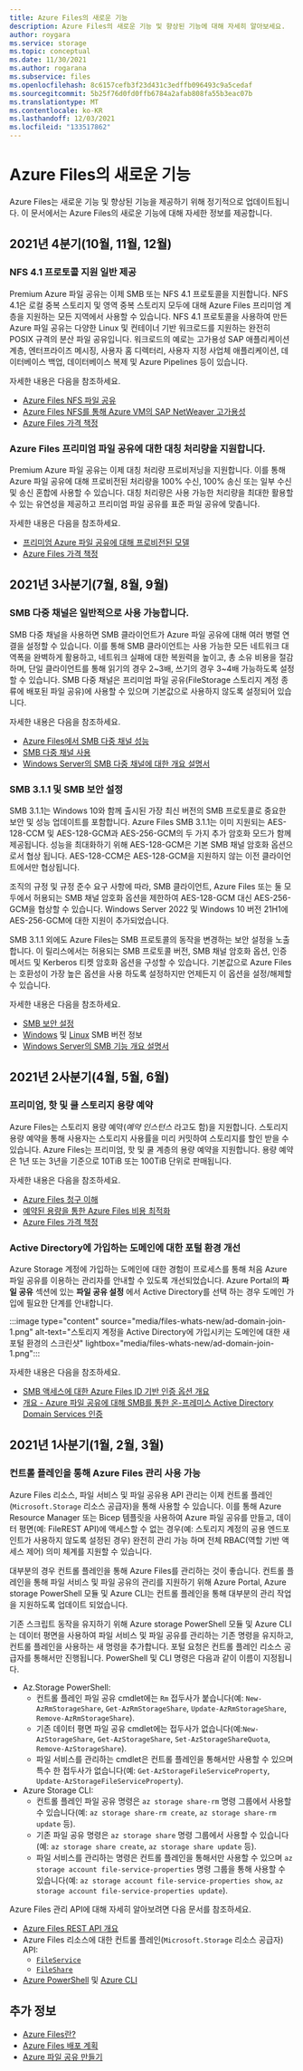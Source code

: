 ```yaml
---
title: Azure Files의 새로운 기능
description: Azure Files의 새로운 기능 및 향상된 기능에 대해 자세히 알아보세요.
author: roygara
ms.service: storage
ms.topic: conceptual
ms.date: 11/30/2021
ms.author: rogarana
ms.subservice: files
ms.openlocfilehash: 8c6157cefb3f23d431c3edffb096493c9a5cedaf
ms.sourcegitcommit: 5b25f76d0fd0ffb6784a2afab808fa55b3eac07b
ms.translationtype: MT
ms.contentlocale: ko-KR
ms.lasthandoff: 12/03/2021
ms.locfileid: "133517862"
---
```

# <a name="whats-new-in-azure-files"></a>Azure Files의 새로운 기능
Azure Files는 새로운 기능 및 향상된 기능을 제공하기 위해 정기적으로 업데이트됩니다. 이 문서에서는 Azure Files의 새로운 기능에 대해 자세한 정보를 제공합니다.

## <a name="2021-quarter-4-october-november-december"></a>2021년 4분기(10월, 11월, 12월)
### <a name="nfs-41-protocol-support-is-generally-available"></a>NFS 4.1 프로토콜 지원 일반 제공
Premium Azure 파일 공유는 이제 SMB 또는 NFS 4.1 프로토콜을 지원합니다. NFS 4.1은 로컬 중복 스토리지 및 영역 중복 스토리지 모두에 대해 Azure Files 프리미엄 계층을 지원하는 모든 지역에서 사용할 수 있습니다. NFS 4.1 프로토콜을 사용하여 만든 Azure 파일 공유는 다양한 Linux 및 컨테이너 기반 워크로드를 지원하는 완전히 POSIX 규격의 분산 파일 공유입니다. 워크로드의 예로는 고가용성 SAP 애플리케이션 계층, 엔터프라이즈 메시징, 사용자 홈 디렉터리, 사용자 지정 사업체 애플리케이션, 데이터베이스 백업, 데이터베이스 복제 및 Azure Pipelines 등이 있습니다.

자세한 내용은 다음을 참조하세요.

- [Azure Files NFS 파일 공유](files-nfs-protocol.md)
- [Azure Files NFS를 통해 Azure VM의 SAP NetWeaver 고가용성](../../virtual-machines/workloads/sap/high-availability-guide-suse-nfs-azure-files.md)
- [Azure Files 가격 책정](https://azure.microsoft.com/pricing/details/storage/files/)

### <a name="azure-files-supports-symmetric-throughput-for-premium-file-shares"></a>Azure Files 프리미엄 파일 공유에 대한 대칭 처리량을 지원합니다.
Premium Azure 파일 공유는 이제 대칭 처리량 프로비저닝을 지원합니다. 이를 통해 Azure 파일 공유에 대해 프로비전된 처리량을 100% 수신, 100% 송신 또는 일부 수신 및 송신 혼합에 사용할 수 있습니다. 대칭 처리량은 사용 가능한 처리량을 최대한 활용할 수 있는 유연성을 제공하고 프리미엄 파일 공유를 표준 파일 공유에 맞춥니다.

자세한 내용은 다음을 참조하세요.
- [프리미엄 Azure 파일 공유에 대해 프로비전된 모델](understanding-billing.md#provisioned-model)
- [Azure Files 가격 책정](https://azure.microsoft.com/pricing/details/storage/files/)

## <a name="2021-quarter-3-july-august-september"></a>2021년 3사분기(7월, 8월, 9월)
### <a name="smb-multichannel-is-generally-available"></a>SMB 다중 채널은 일반적으로 사용 가능합니다.
SMB 다중 채널을 사용하면 SMB 클라이언트가 Azure 파일 공유에 대해 여러 병렬 연결을 설정할 수 있습니다. 이를 통해 SMB 클라이언트는 사용 가능한 모든 네트워크 대역폭을 완벽하게 활용하고, 네트워크 실패에 대한 복원력을 높이고, 총 소유 비용을 절감하며, 단일 클라이언트를 통해 읽기의 경우 2~3배, 쓰기의 경우 3~4배 가능하도록 설정할 수 있습니다. SMB 다중 채널은 프리미엄 파일 공유(FileStorage 스토리지 계정 종류에 배포된 파일 공유)에 사용할 수 있으며 기본값으로 사용하지 않도록 설정되어 있습니다. 

자세한 내용은 다음을 참조하세요.

- [Azure Files에서 SMB 다중 채널 성능](storage-files-smb-multichannel-performance.md)
- [SMB 다중 채널 사용](files-smb-protocol.md#smb-multichannel)
- [Windows Server의 SMB 다중 채널에 대한 개요 설명서](/azure-stack/hci/manage/manage-smb-multichannel)

### <a name="smb-311-and-smb-security-settings"></a>SMB 3.1.1 및 SMB 보안 설정
SMB 3.1.1는 Windows 10와 함께 출시된 가장 최신 버전의 SMB 프로토콜로 중요한 보안 및 성능 업데이트를 포함합니다. Azure Files SMB 3.1.1는 이미 지원되는 AES-128-CCM 및 AES-128-GCM과 AES-256-GCM의 두 가지 추가 암호화 모드가 함께 제공됩니다. 성능을 최대화하기 위해 AES-128-GCM은 기본 SMB 채널 암호화 옵션으로서 협상 됩니다. AES-128-CCM은 AES-128-GCM을 지원하지 않는 이전 클라이언트에서만 협상됩니다. 

조직의 규정 및 규정 준수 요구 사항에 따라, SMB 클라이언트, Azure Files 또는 둘 모두에서 허용되는 SMB 채널 암호화 옵션을 제한하여 AES-128-GCM 대신 AES-256-GCM을 협상할 수 있습니다. Windows Server 2022 및 Windows 10 버전 21H1에 AES-256-GCM에 대한 지원이 추가되었습니다.

SMB 3.1.1 외에도 Azure Files는 SMB 프로토콜의 동작을 변경하는 보안 설정을 노출합니다. 이 릴리스에서는 허용되는 SMB 프로토콜 버전, SMB 채널 암호화 옵션, 인증 메서드 및 Kerberos 티켓 암호화 옵션을 구성할 수 있습니다. 기본값으로 Azure Files는 호환성이 가장 높은 옵션을 사용 하도록 설정하지만 언제든지 이 옵션을 설정/해제할 수 있습니다.

자세한 내용은 다음을 참조하세요.

- [SMB 보안 설정](files-smb-protocol.md#smb-security-settings)
- [Windows](storage-how-to-use-files-windows.md) 및 [Linux](storage-how-to-use-files-linux.md) SMB 버전 정보
- [Windows Server의 SMB 기능 개요 설명서](/windows-server/storage/file-server/file-server-smb-overview)

## <a name="2021-quarter-2-april-may-june"></a>2021년 2사분기(4월, 5월, 6월)
### <a name="premium-hot-and-cool-storage-capacity-reservations"></a>프리미엄, 핫 및 쿨 스토리지 용량 예약 
Azure Files는 스토리지 용량 예약(*예약 인스턴스* 라고도 함)을 지원합니다. 스토리지 용량 예약을 통해 사용자는 스토리지 사용률을 미리 커밋하여 스토리지를 할인 받을 수 있습니다. Azure Files는 프리미엄, 핫 및 쿨 계층의 용량 예약을 지원합니다. 용량 예약은 1년 또는 3년을 기준으로 10TiB 또는 100TiB 단위로 판매됩니다. 

자세한 내용은 다음을 참조하세요.

- [Azure Files 청구 이해](understanding-billing.md)
- [예약된 용량을 통한 Azure Files 비용 최적화](files-reserve-capacity.md)
- [Azure Files 가격 책정](https://azure.microsoft.com/pricing/details/storage/files/)

### <a name="improved-portal-experience-for-domain-joining-to-active-directory"></a>Active Directory에 가입하는 도메인에 대한 포털 환경 개선
Azure Storage 계정에 가입하는 도메인에 대한 경험이 프로세스를 통해 처음 Azure 파일 공유를 이용하는 관리자를 안내할 수 있도록 개선되었습니다. Azure Portal의 **파일 공유** 섹션에 있는 **파일 공유 설정** 에서 Active Directory를 선택 하는 경우 도메인 가입에 필요한 단계를 안내합니다.

:::image type="content" source="media/files-whats-new/ad-domain-join-1.png" alt-text="스토리지 계정을 Active Directory에 가입시키는 도메인에 대한 새 포털 환경의 스크린샷" lightbox="media/files-whats-new/ad-domain-join-1.png":::

자세한 내용은 다음을 참조하세요.

- [SMB 액세스에 대한 Azure Files ID 기반 인증 옵션 개요](storage-files-active-directory-overview.md)
- [개요 - Azure 파일 공유에 대해 SMB를 통한 온-프레미스 Active Directory Domain Services 인증](storage-files-identity-auth-active-directory-enable.md)

## <a name="2021-quarter-1-january-february-march"></a>2021년 1사분기(1월, 2월, 3월)
### <a name="azure-files-management-now-available-through-the-control-plane"></a>컨트롤 플레인을 통해 Azure Files 관리 사용 가능
Azure Files 리소스, 파일 서비스 및 파일 공유용 API 관리는 이제 컨트롤 플레인(`Microsoft.Storage` 리소스 공급자)을 통해 사용할 수 있습니다. 이를 통해 Azure Resource Manager 또는 Bicep 템플릿을 사용하여 Azure 파일 공유를 만들고, 데이터 평면(예: FileREST API)에 액세스할 수 없는 경우(예: 스토리지 계정의 공용 엔드포인트가 사용하지 않도록 설정된 경우) 완전히 관리 가능 하며 전체 RBAC(역할 기반 액세스 제어) 의미 체계를 지원할 수 있습니다.

대부분의 경우 컨트롤 플레인을 통해 Azure Files를 관리하는 것이 좋습니다. 컨트롤 플레인을 통해 파일 서비스 및 파일 공유의 관리를 지원하기 위해 Azure Portal, Azure storage PowerShell 모듈 및 Azure CLI는 컨트롤 플레인을 통해 대부분의 관리 작업을 지원하도록 업데이트 되었습니다. 

기존 스크립트 동작을 유지하기 위해 Azure storage PowerShell 모듈 및 Azure CLI는 데이터 평면을 사용하여 파일 서비스 및 파일 공유를 관리하는 기존 명령을 유지하고, 컨트롤 플레인을 사용하는 새 명령을 추가합니다. 포털 요청은 컨트롤 플레인 리소스 공급자를 통해서만 진행됩니다. PowerShell 및 CLI 명령은 다음과 같이 이름이 지정됩니다.

- Az.Storage PowerShell:
    - 컨트롤 플레인 파일 공유 cmdlet에는 `Rm` 접두사가 붙습니다(예: `New-AzRmStorageShare`, `Get-AzRmStorageShare`, `Update-AzRmStorageShare`, `Remove-AzRmStorageShare`). 
    - 기존 데이터 평면 파일 공유 cmdlet에는 접두사가 없습니다(예:`New-AzStorageShare`, `Get-AzStorageShare`, `Set-AzStorageShareQuota`, `Remove-AzStorageShare`).
    - 파일 서비스를 관리하는 cmdlet은 컨트롤 플레인을 통해서만 사용할 수 있으며 특수 한 접두사가 없습니다(예: `Get-AzStorageFileServiceProperty`, `Update-AzStorageFileServiceProperty`).
- Azure Storage CLI:
    - 컨트롤 플레인 파일 공유 명령은 `az storage share-rm` 명령 그룹에서 사용할 수 있습니다(예: `az storage share-rm create`, `az storage share-rm update` 등).
    - 기존 파일 공유 명령은 `az storage share` 명령 그룹에서 사용할 수 있습니다(예: `az storage share create`, `az storage share update` 등).
    - 파일 서비스를 관리하는 명령은 컨트롤 플레인을 통해서만 사용할 수 있으며 `az storage account file-service-properties` 명령 그룹을 통해 사용할 수 있습니다(예: `az storage account file-service-properties show`, `az storage account file-service-properties update`).

Azure Files 관리 API에 대해 자세히 알아보려면 다음 문서를 참조하세요.

- [Azure Files REST API 개요](/rest/api/storageservices/file-service-rest-api)
- Azure Files 리소스에 대한 컨트롤 플레인(`Microsoft.Storage` 리소스 공급자) API: 
    - [`FileService`](/rest/api/storagerp/file-services) 
    - [`FileShare`](/rest/api/storagerp/file-shares) 
- [Azure PowerShell](/powershell/module/az.storage) 및 [Azure CLI](/en-us/cli/azure/storage)

## <a name="see-also"></a>추가 정보
- [Azure Files란?](storage-files-introduction.md)
- [Azure Files 배포 계획](storage-files-planning.md)
- [Azure 파일 공유 만들기](storage-how-to-create-file-share.md)
